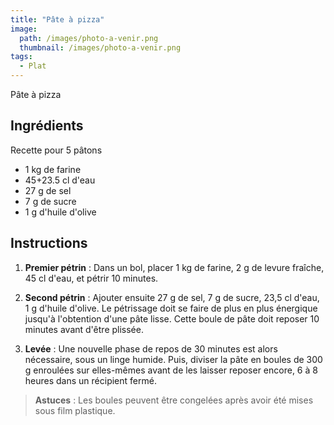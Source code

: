 ```yaml
---
title: "Pâte à pizza"
image: 
  path: /images/photo-a-venir.png
  thumbnail: /images/photo-a-venir.png
tags:
  - Plat
---
```

Pâte à pizza

## Ingrédients

Recette pour 5 pâtons

* 1 kg de farine
* 45+23.5 cl d'eau
* 27 g de sel
* 7 g de sucre
* 1 g d'huile d'olive
  
## Instructions

1. **Premier pétrin** : Dans un bol, placer 1 kg de farine, 2 g de levure fraîche, 45 cl d'eau, et pétrir 10 minutes. 

2. **Second pétrin** : Ajouter ensuite 27 g de sel, 7 g de sucre, 23,5 cl d'eau, 1 g d'huile d'olive. Le pétrissage doit se faire de plus en plus énergique jusqu'à l'obtention d'une pâte lisse. Cette boule de pâte doit reposer 10 minutes avant d'être plissée. 

3. **Levée** : Une nouvelle phase de repos de 30 minutes est alors nécessaire, sous un linge humide. Puis, diviser la pâte en boules de 300 g enroulées sur elles-mêmes avant de les laisser reposer encore, 6 à 8 heures dans un récipient fermé. 

> **Astuces** : Les boules peuvent être congelées après avoir été mises sous film plastique.
